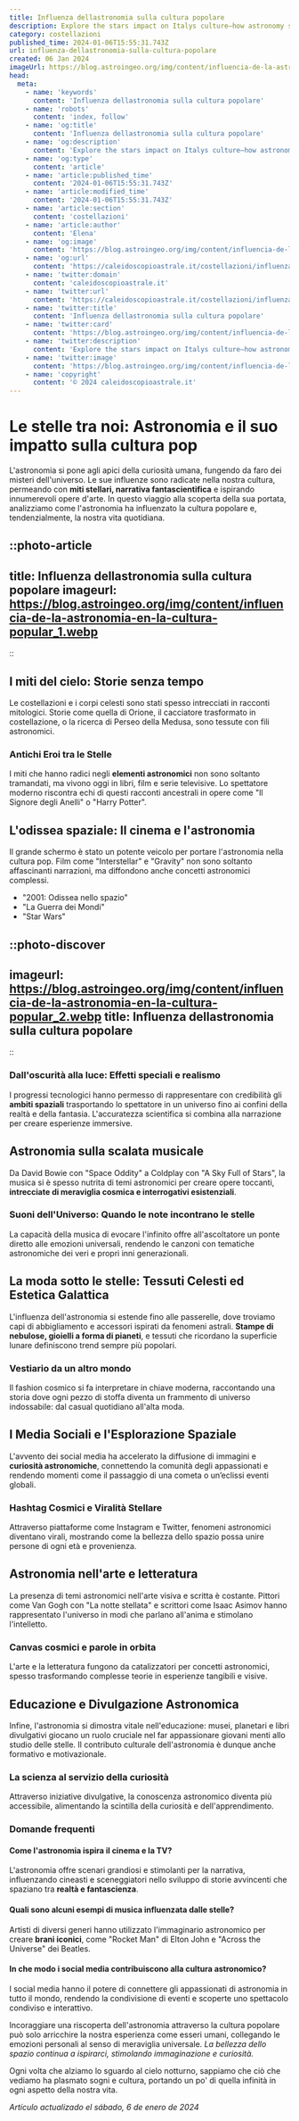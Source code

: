 ```yaml
---
title: Influenza dellastronomia sulla cultura popolare
description: Explore the stars impact on Italys culture—how astronomy shapes art, music, & beyond. Unveil the celestial allure in Italian life. Dive in!
category: costellazioni
published_time: 2024-01-06T15:55:31.743Z
url: influenza-dellastronomia-sulla-cultura-popolare
created: 06 Jan 2024
imageUrl: https://blog.astroingeo.org/img/content/influencia-de-la-astronomia-en-la-cultura-popular_1.webp
head:
  meta:
    - name: 'keywords'
      content: 'Influenza dellastronomia sulla cultura popolare'
    - name: 'robots'
      content: 'index, follow'
    - name: 'og:title'
      content: 'Influenza dellastronomia sulla cultura popolare'
    - name: 'og:description'
      content: 'Explore the stars impact on Italys culture—how astronomy shapes art, music, & beyond. Unveil the celestial allure in Italian life. Dive in!'
    - name: 'og:type'
      content: 'article'
    - name: 'article:published_time'
      content: '2024-01-06T15:55:31.743Z'
    - name: 'article:modified_time'
      content: '2024-01-06T15:55:31.743Z'
    - name: 'article:section'
      content: 'costellazioni'
    - name: 'article:author'
      content: 'Elena'
    - name: 'og:image'
      content: 'https://blog.astroingeo.org/img/content/influencia-de-la-astronomia-en-la-cultura-popular_1.webp'
    - name: 'og:url'
      content: 'https://caleidoscopioastrale.it/costellazioni/influenza-dellastronomia-sulla-cultura-popolare'
    - name: 'twitter:domain'
      content: 'caleidoscopioastrale.it'
    - name: 'twitter:url'
      content: 'https://caleidoscopioastrale.it/costellazioni/influenza-dellastronomia-sulla-cultura-popolare'
    - name: 'twitter:title'
      content: 'Influenza dellastronomia sulla cultura popolare'
    - name: 'twitter:card'
      content: 'https://blog.astroingeo.org/img/content/influencia-de-la-astronomia-en-la-cultura-popular_1.webp'
    - name: 'twitter:description'
      content: 'Explore the stars impact on Italys culture—how astronomy shapes art, music, & beyond. Unveil the celestial allure in Italian life. Dive in!'
    - name: 'twitter:image'
      content: 'https://blog.astroingeo.org/img/content/influencia-de-la-astronomia-en-la-cultura-popular_1.webp'
    - name: 'copyright'
      content: '© 2024 caleidoscopioastrale.it'
---
```

# Le stelle tra noi: Astronomia e il suo impatto sulla cultura pop

L'astronomia si pone agli apici della curiosità umana, fungendo da faro dei misteri dell'universo. Le sue influenze sono radicate nella nostra cultura, permeando con **miti stellari, narrativa fantascientifica** e ispirando innumerevoli opere d'arte. In questo viaggio alla scoperta della sua portata, analizziamo come l'astronomia ha influenzato la cultura popolare e, tendenzialmente, la nostra vita quotidiana.

::photo-article
---
title: Influenza dellastronomia sulla cultura popolare
imageurl: https://blog.astroingeo.org/img/content/influencia-de-la-astronomia-en-la-cultura-popular_1.webp
---
::

## I miti del cielo: Storie senza tempo

Le costellazioni e i corpi celesti sono stati spesso intrecciati in racconti mitologici. Storie come quella di Orione, il cacciatore trasformato in costellazione, o la ricerca di Perseo della Medusa, sono tessute con fili astronomici.

### Antichi Eroi tra le Stelle

I miti che hanno radici negli **elementi astronomici** non sono soltanto tramandati, ma vivono oggi in libri, film e serie televisive. Lo spettatore moderno riscontra echi di questi racconti ancestrali in opere come "Il Signore degli Anelli" o "Harry Potter".

## L'odissea spaziale: Il cinema e l'astronomia

Il grande schermo è stato un potente veicolo per portare l'astronomia nella cultura pop. Film come "Interstellar" e "Gravity" non sono soltanto affascinanti narrazioni, ma diffondono anche concetti astronomici complessi.

- "2001: Odissea nello spazio"
- "La Guerra dei Mondi"
- "Star Wars"

::photo-discover
---
imageurl: https://blog.astroingeo.org/img/content/influencia-de-la-astronomia-en-la-cultura-popular_2.webp
title: Influenza dellastronomia sulla cultura popolare
---
::

### Dall'oscurità alla luce: Effetti speciali e realismo

I progressi tecnologici hanno permesso di rappresentare con credibilità gli **ambiti spaziali** trasportando lo spettatore in un universo fino ai confini della realtà e della fantasia. L'accuratezza scientifica si combina alla narrazione per creare esperienze immersive.

## Astronomia sulla scalata musicale

Da David Bowie con "Space Oddity" a Coldplay con "A Sky Full of Stars", la musica si è spesso nutrita di temi astronomici per creare opere toccanti, **intrecciate di meraviglia cosmica e interrogativi esistenziali**.

### Suoni dell'Universo: Quando le note incontrano le stelle

La capacità della musica di evocare l'infinito offre all'ascoltatore un ponte diretto alle emozioni universali, rendendo le canzoni con tematiche astronomiche dei veri e propri inni generazionali.

## La moda sotto le stelle: Tessuti Celesti ed Estetica Galattica

L'influenza dell'astronomia si estende fino alle passerelle, dove troviamo capi di abbigliamento e accessori ispirati da fenomeni astrali. **Stampe di nebulose, gioielli a forma di pianeti**, e tessuti che ricordano la superficie lunare definiscono trend sempre più popolari.

### Vestiario da un altro mondo

Il fashion cosmico si fa interpretare in chiave moderna, raccontando una storia dove ogni pezzo di stoffa diventa un frammento di universo indossabile: dal casual quotidiano all'alta moda.

## I Media Sociali e l'Esplorazione Spaziale

L'avvento dei social media ha accelerato la diffusione di immagini e **curiosità astronomiche**, connettendo la comunità degli appassionati e rendendo momenti come il passaggio di una cometa o un’eclissi eventi globali. 

### Hashtag Cosmici e Viralità Stellare

Attraverso piattaforme come Instagram e Twitter, fenomeni astronomici diventano virali, mostrando come la bellezza dello spazio possa unire persone di ogni età e provenienza.

## Astronomia nell'arte e letteratura

La presenza di temi astronomici nell'arte visiva e scritta è costante. Pittori come Van Gogh con "La notte stellata" e scrittori come Isaac Asimov hanno rappresentato l'universo in modi che parlano all'anima e stimolano l'intelletto.

### Canvas cosmici e parole in orbita

L'arte e la letteratura fungono da catalizzatori per concetti astronomici, spesso trasformando complesse teorie in esperienze tangibili e visive.

## Educazione e Divulgazione Astronomica

Infine, l'astronomia si dimostra vitale nell'educazione: musei, planetari e libri divulgativi giocano un ruolo cruciale nel far appassionare giovani menti allo studio delle stelle. Il contributo culturale dell'astronomia è dunque anche formativo e motivazionale.

### La scienza al servizio della curiosità

Attraverso iniziative divulgative, la conoscenza astronomico diventa più accessibile, alimentando la scintilla della curiosità e dell'apprendimento.

### Domande frequenti

#### Come l'astronomia ispira il cinema e la TV?

L'astronomia offre scenari grandiosi e stimolanti per la narrativa, influenzando cineasti e sceneggiatori nello sviluppo di storie avvincenti che spaziano tra **realtà e fantascienza**.

#### Quali sono alcuni esempi di musica influenzata dalle stelle?

Artisti di diversi generi hanno utilizzato l'immaginario astronomico per creare **brani iconici**, come "Rocket Man" di Elton John e "Across the Universe" dei Beatles.

#### In che modo i social media contribuiscono alla cultura astronomico?

I social media hanno il potere di connettere gli appassionati di astronomia in tutto il mondo, rendendo la condivisione di eventi e scoperte uno spettacolo condiviso e interattivo.

Incoraggiare una riscoperta dell'astronomia attraverso la cultura popolare può solo arricchire la nostra esperienza come esseri umani, collegando le emozioni personali al senso di meraviglia universale. *La bellezza dello spazio continua a ispirarci, stimolando immaginazione e curiosità.*

Ogni volta che alziamo lo sguardo al cielo notturno, sappiamo che ciò che vediamo ha plasmato sogni e cultura, portando un po' di quella infinità in ogni aspetto della nostra vita.

_Artículo actualizado el sábado, 6 de enero de 2024_